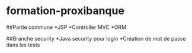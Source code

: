 # formation-proxibanque

##Partie commune
*JSP
*Controller MVC
*ORM

##Branche security
*Java security pour login
*Création de mot de passe dans les tests
